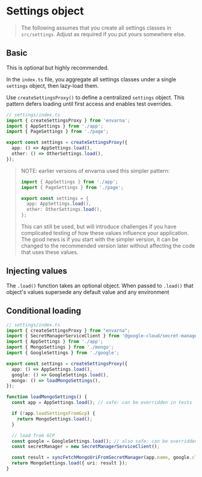 # Settings object

> The following assumes that you create all settings classes in `src/settings`. Adjust as required if you put yours somewhere else.

## Basic
This is optional but highly recommended.

In the `index.ts` file, you aggregate all settings classes under a single `settings` object, then lazy-load them.

Use `createSettingsProxy()` to define a centralized `settings` object. This pattern defers loading until first access and enables test overrides.

```ts
// settings/index.ts
import { createSettingsProxy } from 'envarna';
import { AppSettings } from './app';
import { PageSettings } from './page';

export const settings = createSettingsProxy({
  app: () => AppSettings.load(),
  other: () => OtherSettings.load(),
});
```

> NOTE: earlier versions of envarna used this simpler pattern:
> ```typescript
> import { AppSettings } from './app';
> import { PageSettings } from './page';
> 
> export const settings = {
>   app: AppSettings.load(),
>   other: OtherSettings.load(),
> };
> ```
> This can still be used, but will introduce challenges if you have complicated testing of how these values influence your application.  The good news is if you start with the simpler version, it can be changed to the recommended version later without affecting the code that uses these values.

## Injecting values
The `.load()` function takes an optional object.  When passed to `.load()` that object's values supersede any default value and any environment

## Conditional loading

```typescript
// settings/index.ts
import { createSettingsProxy } from "envarna";
import { SecretManagerServiceClient } from '@google-cloud/secret-manager';
import { AppSettings } from './app';
import { MongoSettings } from './mongo';
import { GoogleSettings } from './google';

export const settings = createSettingsProxy({
  app: () => AppSettings.load(),
  google: () => GoogleSettings.load(),
  mongo: () => loadMongoSettings(),
});

function loadMongoSettings() {
  const app = AppSettings.load(); // safe: can be overridden in tests

  if (!app.loadSettingsFromGcp) {
    return MongoSettings.load();
  }

  // load from GCP
  const google = GoogleSettings.load(); // also safe: can be overridden
  const secretManager = new SecretManagerServiceClient();

  const result = syncFetchMongoUriFromSecretManager(app.name, google.cloudProject); // see below
  return MongoSettings.load({ uri: result });
}
```

